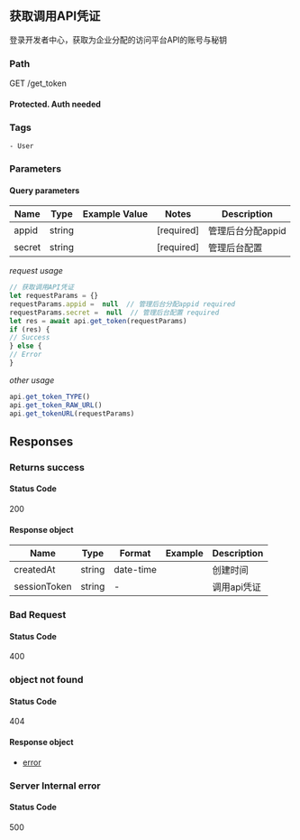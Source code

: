 ## 获取调用API凭证

登录开发者中心，获取为企业分配的访问平台API的账号与秘钥
### Path
GET /get_token
#### Protected. Auth needed
### Tags
    - User
### Parameters

#### Query parameters

| Name | Type | Example Value | Notes | Description |
| ---- | ---- | ------------- | -------- | ----------- |
| appid | string |  |  [required]  | 管理后台分配appid |
| secret | string |  |  [required]  | 管理后台配置 |

*request usage*
```javascript
// 获取调用API凭证
let requestParams = {}
requestParams.appid =  null  // 管理后台分配appid required
requestParams.secret =  null  // 管理后台配置 required
let res = await api.get_token(requestParams)
if (res) {
// Success
} else {
// Error
}
```
*other usage*
```javascript
api.get_token_TYPE()
api.get_token_RAW_URL()
api.get_tokenURL(requestParams)
```

## Responses
### Returns success

#### Status Code
200


#### Response object
| Name | Type | Format | Example | Description |
| ---- | ---- | ------ | ------- | ----------- |
| createdAt | string |  date-time  |  | 创建时间 |
| sessionToken | string |  -  |  | 调用api凭证 |

### Bad Request

#### Status Code
400



### object not found

#### Status Code
404


#### Response object
* [error](../models/error.md)

### Server Internal error

#### Status Code
500



